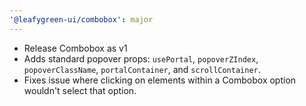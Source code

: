 ```yaml
---
'@leafygreen-ui/combobox': major
---
```


- Release Combobox as v1
- Adds standard popover props: `usePortal`, `popoverZIndex`, `popoverClassName`, `portalContainer`, and `scrollContainer`.
- Fixes issue where clicking on elements within a Combobox option wouldn't select that option.
